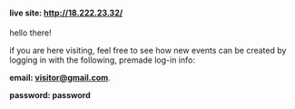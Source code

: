 #### live site: http://18.222.23.32/

hello there!  

if you are here visiting, feel free to see how new events can be created by logging in with the following, premade log-in info:  

**email: visitor@gmail.com**. 

**password: password**

